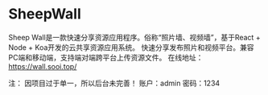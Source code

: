 # SheepWall
Sheep Wall是一款快速分享资源应用程序。俗称“照片墙、视频墙”，基于React + Node + Koa开发的云共享资源应用系统。 快速分享发布照片和视频平台。兼容PC端和移动端，支持端对端跨平台上传资源文件。
在线地址：https://wall.sooi.top/


注：
    因项目过于单一，所以后台未完善！
    账户：admin
    密码：1234
